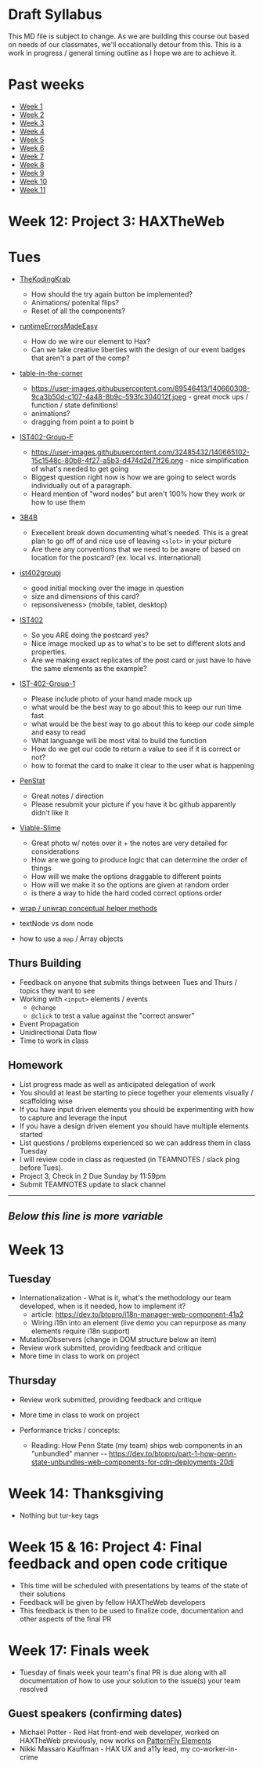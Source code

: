 # Draft Syllabus
This MD file is subject to change. As we are building this course out based on needs of our classmates, we'll occationally detour from this. This is a work in progress / general timing outline as I hope we are to achieve it.

# Past weeks
- [Week 1](https://github.com/elmsln/edtechjoker/tree/master/fall-21/week-1)
- [Week 2](https://github.com/elmsln/edtechjoker/tree/master/fall-21/week-2)
- [Week 3](https://github.com/elmsln/edtechjoker/tree/master/fall-21/week-3)
- [Week 4](https://github.com/elmsln/edtechjoker/tree/master/fall-21/week-4)
- [Week 5](https://github.com/elmsln/edtechjoker/tree/master/fall-21/week-5)
- [Week 6](https://github.com/elmsln/edtechjoker/tree/master/fall-21/week-6)
- [Week 7](https://github.com/elmsln/edtechjoker/tree/master/fall-21/week-7)
- [Week 8](https://github.com/elmsln/edtechjoker/tree/master/fall-21/week-8)
- [Week 9](https://github.com/elmsln/edtechjoker/tree/master/fall-21/week-9)
- [Week 10](https://github.com/elmsln/edtechjoker/tree/master/fall-21/week-10)
- [Week 11](https://github.com/elmsln/edtechjoker/tree/master/fall-21/week-11)

# Week 12: Project 3: HAXTheWeb
# Tues
- [TheKodingKrab](https://github.com/TheKodingKrab/flash-card/blob/master/TEAMNOTES.MD)
  - How should the try again button be implemented?
  - Animations/ potenital flips?
  - Reset of all the components?
- [runtimeErrorsMadeEasy](https://github.com/runtimeErrorsMadeEasy/Project3/blob/master/TEAMNOTES.MD)
  - How do we wire our element to Hax?
  - Can we take creative liberties with the design of our event badges that aren't a part of the comp?
- [table-in-the-corner](https://github.com/table-in-the-corner/project-3/blob/master/TEAMNOTES.MD)
  - https://user-images.githubusercontent.com/89546413/140660308-9ca3b50d-c107-4a48-8b9c-593fc304012f.jpeg - great mock ups / function / state definitions!
  - animations?
  - dragging from point a to point b
- [IST402-Group-F](https://github.com/IST402-Group-F/proj3-haxtheweb/blob/master/TEAMNOTES.MD)
  - https://user-images.githubusercontent.com/32485432/140665102-15c1548c-80b8-4f27-a5b3-d474d2d71f26.png - nice simplification of what's needed to get going
  - Biggest question right now is how we are going to select words individually out of a paragraph.
  - Heard mention of "word nodes" but aren't 100% how they work or how to use them
- [3B4B](https://github.com/3B4B/project-3/blob/master/TEAMNOTES.MD)
  - Execellent break down documenting what's needed. This is a great plan to go off of and nice use of leaving `<slot>` in your picture
  - Are there any conventions that we need to be aware of based on location for the postcard? (ex. local vs. international)
- [ist402groupj](https://github.com/ist402groupj/project-3/blob/master/TEAMNOTES.MD)
  - good initial mocking over the image in question
  - size and dimensions of this card?
  - repsonsiveness> (mobile, tablet, desktop)
- [IST402](https://github.com/IST402/pj3/blob/master/TEAMNOTES.MD)
  - So you ARE doing the postcard yes?
  - Nice image mocked up as to what's to be set to different slots and properties.
  - Are we making exact replicates of the post card or just have to have the same elements as the example?
- [IST-402-Group-1](https://github.com/IST-402-Group-1/sorting-question/blob/master/TEAMNOTES.MD)
  - Please include photo of your hand made mock up
  - what would be the best way to go about this to keep our run time fast
  - what would be the best way to go about this to keep our code simple and easy to read
  - What languange will be most vital to build the function
  - How do we get our code to return a value to see if it is correct or not?
  - how to format the card to make it clear to the user what is happening
- [PenStat](https://github.com/PenStat/penguin-project-three/blob/master/TEAMNOTES.MD)
  - Great notes / direction
  - Please resubmit your picture if you have it bc github apparently didn't like it
- [Viable-Slime](https://github.com/Viable-Slime/slime-the-web/blob/master/TEAMNOTES.MD)
  - Great photo w/ notes over it + the notes are very detailed for considerations
  - How are we going to produce logic that can determine the order of things
  - How will we make the options draggable to different points
  - How will we make it so the options are given at random order
  - is there a way to hide the hard coded correct options order

- [wrap / unwrap conceptual helper methods](https://dev.to/btopro/simple-wrap-unwrap-methods-explained-3k5f)
- textNode vs dom node
- how to use a `map` / Array objects

## Thurs Building
- Feedback on anyone that submits things between Tues and Thurs / topics they want to see
- Working with `<input>` elements / events
  - `@change`
  - `@click` to test a value against the "correct answer"
- Event Propagation
- Unidirectional Data flow
- Time to work in class

## Homework
- List progress made as well as anticipated delegation of work
- You should at least be starting to piece together your elements visually / scaffolding wise
- If you have input driven elements you should be experimenting with how to capture and leverage the input
- If you have a design driven element you should have multiple elements started
- List questions / problems experienced so we can address them in class Tuesday
- I will review code in class as requested (in TEAMNOTES / slack ping before Tues).
- Project 3, Check in 2 Due Sunday by 11:59pm
- Submit TEAMNOTES update to slack channel

---
*Below this line is more variable*
---
# Week 13
## Tuesday
- Internationalization - What is it, what's the methodology our team developed, when is it needed, how to implement it?
  - article: https://dev.to/btopro/i18n-manager-web-component-41a2
  - Wiring i18n into an element (live demo you can repurpose as many elements require i18n support)
- MutationObservers (change in DOM structure below an item)
- Review work submitted, providing feedback and critique
- More time in class to work on project

## Thursday
- Review work submitted, providing feedback and critique
- More time in class to work on project

- Performance tricks / concepts:
  - Reading: How Penn State (my team) ships web components in an "unbundled" manner -- https://dev.to/btopro/part-1-how-penn-state-unbundles-web-components-for-cdn-deployments-20di

# Week 14: Thanksgiving
- Nothing but tur-key tags

# Week 15 & 16: Project 4: Final feedback and open code critique
- This time will be scheduled with presentations by teams of the state of their solutions
- Feedback will be given by fellow HAXTheWeb developers
- This feedback is then to be used to finalize code, documentation and other aspects of the final PR

# Week 17: Finals week
- Tuesday of finals week your team's final PR is due along with all documentation of how to use your solution to the issue(s) your team resolved

## Guest speakers (confirming dates)
- Michael Potter - Red Hat front-end web developer, worked on HAXTheWeb previously, now works on [PatternFly Elements](https://patternflyelements.com/)
- Nikki Massaro Kauffman - HAX UX and a11y lead, my co-worker-in-crime

